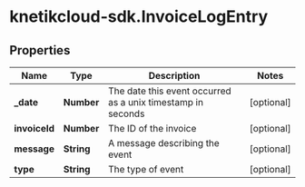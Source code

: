# knetikcloud-sdk.InvoiceLogEntry

## Properties
Name | Type | Description | Notes
------------ | ------------- | ------------- | -------------
**_date** | **Number** | The date this event occurred as a unix timestamp in seconds | [optional] 
**invoiceId** | **Number** | The ID of the invoice | [optional] 
**message** | **String** | A message describing the event | [optional] 
**type** | **String** | The type of event | [optional] 


